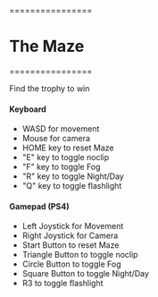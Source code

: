 ================
#    The Maze
================

Find the trophy to win

#### Keyboard
- WASD for movement
- Mouse for camera
- HOME key to reset Maze
- "E" key to toggle noclip
- "F" key to toggle Fog
- "R" key to toggle Night/Day
- "Q" key to toggle flashlight

#### Gamepad (PS4)
- Left Joystick for Movement
- Right Joystick for Camera
- Start Button to reset Maze
- Triangle Button to toggle noclip
- Circle Button to toggle Fog
- Square Button to toggle Night/Day
- R3 to toggle flashlight
